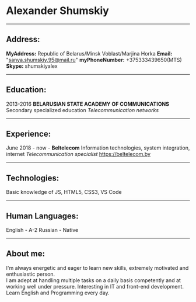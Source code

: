 # Alexander Shumskiy
***
## Address:

__MyAddress:__        			Republic of Belarus/Minsk Voblast/Marjina Horka
__Email:__            			"sanya.shumskiy.95@mail.ru"
__myPhoneNumber:__     			+375333439650(MTS)
__Skype:__							shumskiyalex
***
## Education:

2013-2016 __BELARUSIAN STATE ACADEMY OF COMMUNICATIONS__
Secondary specialized education _Telecommunication networks_ 
***
## Experience:

June 2018 - now - __Beltelecom__
Information technologies, system integration, internet
_Telecommunication specialist_ 
https://beltelecom.by
***
## Technologies:

Basic knowledge of JS, HTML5, CSS3, VS Code
***
## Human Languages:

English - A-2
Russian - Native
***
## About me: 

I'm always energetic and eager to learn new skills, 
extremely motivated and enthusiastic person.  
I am adept at handling multiple tasks on a daily basis competently
and at working well under pressure. Interesting in IT and front-end development. 
Learn English and Programming every day.
